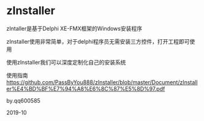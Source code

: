 # zInstaller
zIntaller是基于Delphi XE-FMX框架的Windows安装程序


zInstaller使用非常简单，对于delphi程序员无需安装三方控件，打开工程即可使用


使用zInstaller我们可以深度定制化自己的安装系统



使用指南
https://github.com/PassByYou888/zInstaller/blob/master/Document/zInstaller%E4%BD%BF%E7%94%A8%E6%8C%87%E5%8D%97.pdf


by.qq600585

2019-10

